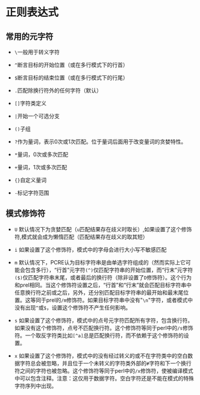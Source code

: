# 正则表达式

## 常用的元字符

- `\`一般用于转义字符

- `^`断言目标的开始位置（或在多行模式下的行首）

- `$`断言目标的结束位置（或在多行模式下的行尾）

- `.`匹配除换行符外的任何字符（默认）

- `[]`字符类定义

- `|`开始一个可选分支

- `()`子组

- `?`作为量词，表示0次或1次匹配。位于量词后面用于改变量词的贪婪特性。

- `*`量词，0次或多次匹配

- `+`量词，1次或多次匹配

- `{}`自定义量词

- `-`标记字符范围


## 模式修饰符



- `U` 默认情况下为贪婪匹配（`u`匹配结果存在歧义时取长）,如果设置了这个修饰符,模式就会成为懒惰匹配（匹配结果存在歧义的取其短）

- `i` 如果设置了这个修饰符，模式中的字母会进行大小写不敏感匹配

- `m` 默认情况下，PCRE认为目标字符串是由单选字符组成的（然而实际上它可能会包含多行），“行首”元字符`(^)`仅匹配字符串的开始位置，而“行末”元字符`($)`仅匹配字符串末尾，或者最后的换行符（除非设置了`D`修饰符）。这个行为和prel相同。当这个修饰符设置之后，“行首”和“行末”就会匹配目标字符串中任意换行符之前或之后，另外，还分别匹配目标字符串的最开始和最末尾位置。这等同于prel的`/m`修饰符。如果目标字符串中没有"`\n`"字符，或者模式中没有出现`^`或`$`，设置这个修饰符不产生任何影响。

- `s` 如果设置了这个修饰符，模式中的点号元字符匹配所有字符，包含换行符。如果没有这个修饰符，点号不匹配换行符。这个修饰符等同于perl中的`/s`修饰符。一个取反字符类比如`[^a]`总是匹配换行符，而不依赖于这个修饰符的设置。

- `x` 如果设置了这个修饰符，模式中的没有经过转义的或不在字符类中的空白数据字符总会被忽略，并且位于一个未转义的字符类外部的`#`字符和下一个换行符之间的字符也被忽略。这个修饰符等同于perl中的`/x`修饰符，使被编译模式中可以包含注释。注意：这仅用于数据字符。空白字符还是不能在模式的特殊字符序列中出现。


